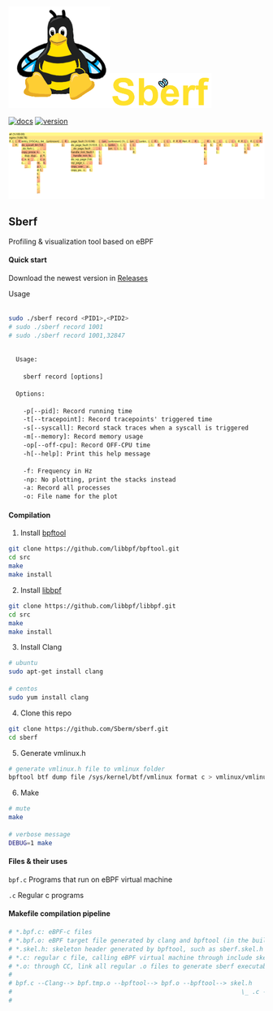 <div>
<img width="200" src="images/sberf-transparent.png" /><img width="200" src="images/sberf-title.png" />
</div>

[![docs][docs-shield]][docs-url] [![version][version-shield]][version-url] 

![](images/sberf-graph.png)

## Sberf
Profiling & visualization tool based on eBPF

#### Quick start

Download the newest version in [Releases](https://github.com/Sberm/sberf/releases)

Usage

```bash

sudo ./sberf record <PID1>,<PID2>
# sudo ./sberf record 1001
# sudo ./sberf record 1001,32847

```

```txt

  Usage:

    sberf record [options]

  Options:

    -p[--pid]: Record running time
    -t[--tracepoint]: Record tracepoints' triggered time
    -s[--syscall]: Record stack traces when a syscall is triggered
    -m[--memory]: Record memory usage
    -op[--off-cpu]: Record OFF-CPU time
    -h[--help]: Print this help message

    -f: Frequency in Hz
    -np: No plotting, print the stacks instead
    -a: Record all processes
    -o: File name for the plot

```

#### Compilation

1. Install [bpftool](https://github.com/libbpf/bpftool)

```bash
git clone https://github.com/libbpf/bpftool.git
cd src
make
make install
```

2. Install [libbpf](https://github.com/libbpf/libbpf)

```bash
git clone https://github.com/libbpf/libbpf.git
cd src
make
make install
```

3. Install Clang

```bash
# ubuntu
sudo apt-get install clang

# centos
sudo yum install clang
```

4. Clone this repo

```bash
git clone https://github.com/Sberm/sberf.git
cd sberf
```

5. Generate vmlinux.h

```bash
# generate vmlinux.h file to vmlinux folder
bpftool btf dump file /sys/kernel/btf/vmlinux format c > vmlinux/vmlinux.h
```

6. Make

```bash
# mute
make

# verbose message
DEBUG=1 make
```

#### Files & their uses

`bpf.c` Programs that run on eBPF virtual machine

`.c` Regular c programs

#### Makefile compilation pipeline

```bash
# *.bpf.c: eBPF-c files
# *.bpf.o: eBPF target file generated by clang and bpftool (in the build_bpf folder)
# *.skel.h: skeleton header generated by bpftool, such as sberf.skel.h (in the build_bpf folder)
# *.c: regular c file, calling eBPF virtual machine through include skeleton header 
# *.o: through CC, link all regular .o files to generate sberf executable file
#
# bpf.c --Clang--> bpf.tmp.o --bpftool--> bpf.o --bpftool--> skel.h
#                                                               \_ .c --gcc--> .o
#                                                                               \_ sberf
```

[docs-shield]: https://img.shields.io/badge/docs-here-FFDB1A
[docs-url]: https://sberm.cn/sberf/docs

[version-shield]: https://img.shields.io/badge/version-v0.0.5-green
[version-url]: https://github.com/Sberm/Sberf.c/releases
